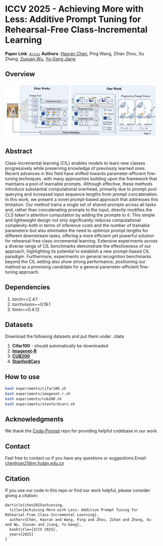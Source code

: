 # ICCV 2025 - Achieving More with Less: Additive Prompt Tuning for Rehearsal-Free Class-Incremental Learning

**Paper Link**: [`Arxiv`](https://arxiv.org/abs/2503.07979) **Authors**: [Haoran Chen](https://haoranchen.github.io/), Ping Wang, Zihan Zhou, Xu Zhang, [Zuxuan Wu](https://zxwu.azurewebsites.net/),  [Yu-Gang Jiang](https://scholar.google.com/citations?user=f3_FP8AAAAAJ&hl=en)


## Overview
<p align="center">
<img src="./resources/architecture.png" width="1080px"/>  
<be>
</p>

## Abstract
Class-incremental learning (CIL) enables models to learn new classes progressively while preserving knowledge of previously learned ones. Recent advances in this field have shifted towards parameter-efficient fine-tuning techniques, with many approaches building upon the framework that maintains a pool of learnable prompts. Although effective, these methods introduce substantial computational overhead, primarily due to prompt pool querying and increased input sequence lengths from prompt concatenation. In this work, we present a novel prompt-based approach that addresses this limitation. Our method trains a single set of shared prompts across all tasks and, rather than concatenating prompts to the input, directly modifies the CLS token's attention computation by adding the prompts to it. This simple and lightweight design not only significantly reduces computational complexity-both in terms of inference costs and the number of trainable parameters-but also eliminates the need to optimize prompt lengths for different downstream tasks, offering a more efficient yet powerful solution for rehearsal-free class-incremental learning. Extensive experiments across a diverse range of CIL benchmarks demonstrate the effectiveness of our approach, highlighting its potential to establish a new prompt-based CIL paradigm. Furthermore, experiments on general recognition benchmarks beyond the CIL setting also show strong performance, positioning our method as a promising candidate for a general parameter-efficient fine-tuning approach.

## Dependencies
1. torch==2.4.1
2. torchvision==0.19.1
3. timm==0.4.12

## Datasets
Download the following datasets and put them under ./data

1. **Cifar100** - should automatically be downloaded
2. [**Imagenet-R**](https://github.com/hendrycks/imagenet-r)
3. [**CUB200**](https://drive.google.com/file/d/15u8H-0V27tHnLXVaCUl64u4RGSosMTJi/view)
4. [**StanfordCars**](https://drive.google.com/file/d/1OWi9oToj5S4qf8yQqcskYURGejOyuvkS/view?usp=drive_link)

## How to use
```bash
bash experiments/cifar100.sh
bash experiments/imagenet-r.sh
bash experiments/cub200.sh
bash experiments/stanfordcars.sh
```

## Acknowledgments

We thank the [Coda-Prompt](https://github.com/GT-RIPL/CODA-Prompt) repo for providing helpful codebase in our work.

## Contact
Feel free to contact us if you have any questions or suggestions 
Email: chenhran21@m.fudan.edu.cn

## Citation
If you use our code in this repo or find our work helpful, please consider giving a citation:

```
@article{chen2025achieving,
  title={Achieving More with Less: Additive Prompt Tuning for Rehearsal-Free Class-Incremental Learning},
  author={Chen, Haoran and Wang, Ping and Zhou, Zihan and Zhang, Xu and Wu, Zuxuan and Jiang, Yu-Gang},
  booktitle={ICCV 2025},
  year={2025}
}
```
